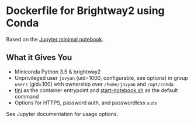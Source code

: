 # Dockerfile for Brightway2 using Conda

Based on the [Jupyter minimal notebook](https://github.com/jupyter/docker-stacks/tree/master/minimal-notebook).

## What it Gives You

* Miniconda Python 3.5 & brightway2
* Unprivileged user `jovyan` (uid=1000, configurable, see options) in group `users` (gid=100) with ownership over `/home/jovyan` and `/opt/conda`
* [tini](https://github.com/krallin/tini) as the container entrypoint and [start-notebook.sh](../minimal-notebook/start-notebook.sh) as the default command
* Options for HTTPS, password auth, and passwordless `sudo`

See Jupyter documentation for usage options.
